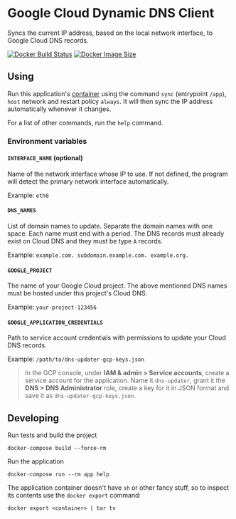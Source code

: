 
# Google Cloud Dynamic DNS Client

Syncs the current IP address, based on the local network interface, to Google Cloud DNS records. 

[![Docker Build Status](https://img.shields.io/docker/cloud/build/luontola/gcp-dynamic-dns.svg)](https://hub.docker.com/r/luontola/gcp-dynamic-dns)
[![Docker Image Size](https://images.microbadger.com/badges/image/luontola/gcp-dynamic-dns.svg)](https://microbadger.com/images/luontola/gcp-dynamic-dns)


## Using

Run this application's [container](https://hub.docker.com/r/luontola/gcp-dynamic-dns) using the command `sync` (entrypoint `/app`), `host` network and restart policy `always`. It will then sync the IP address automatically whenever it changes.

For a list of other commands, run the `help` command. 


### Environment variables

#### `INTERFACE_NAME` (optional)

Name of the network interface whose IP to use. If not defined, the program will detect the primary network interface automatically.

Example: `eth0`


#### `DNS_NAMES`

List of domain names to update. Separate the domain names with one space. Each name must end with a period. The DNS records must already exist on Cloud DNS and they must be type `A` records.

Example: `example.com. subdomain.example.com. example.org.`


#### `GOOGLE_PROJECT`

The name of your Google Cloud project. The above mentioned DNS names must be hosted under this project's Cloud DNS.

Example: `your-project-123456`


#### `GOOGLE_APPLICATION_CREDENTIALS`

Path to service account credentials with permissions to update your Cloud DNS records.

Example: `/path/to/dns-updater-gcp-keys.json`

> In the GCP console, under **IAM & admin > Service accounts**, create a service account for the application. Name it `dns-updater`, grant it the **DNS > DNS Administrator** role, create a key for it in JSON format and save it as `dns-updater-gcp-keys.json`.


## Developing

Run tests and build the project

    docker-compose build --force-rm

Run the application

    docker-compose run --rm app help

The application container doesn't have `sh` or other fancy stuff,
so to inspect its contents use the `docker export` command:

    docker export <container> | tar tv
